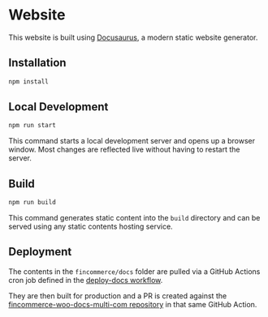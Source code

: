 # Website

This website is built using [Docusaurus](https://docusaurus.io/), a modern static website generator.

## Installation

```bash
npm install
```

## Local Development

```bash
npm run start
```

This command starts a local development server and opens up a browser window. Most changes are reflected live without having to restart the server.

## Build

```bash
npm run build
```

This command generates static content into the `build` directory and can be served using any static contents hosting service.

## Deployment

The contents in the `fincommerce/docs` folder are pulled via a GitHub Actions cron job defined in the [deploy-docs workflow](https://github.com/dieselfox1/woo-docs-build/blob/trunk/.github/workflows/deploy-docs.yml). 

They are then built for production and a PR is created against the [fincommerce-woo-docs-multi-com repository](https://github.com/wpcomvip/fincommerce-woo-docs-multi-com) in that same GitHub Action.

